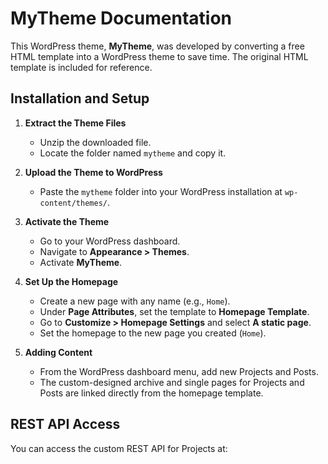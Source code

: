 # MyTheme Documentation

This WordPress theme, **MyTheme**, was developed by converting a free HTML template into a WordPress theme to save time. The original HTML template is included for reference.

## Installation and Setup

1. **Extract the Theme Files**
   - Unzip the downloaded file.
   - Locate the folder named `mytheme` and copy it.

2. **Upload the Theme to WordPress**
   - Paste the `mytheme` folder into your WordPress installation at `wp-content/themes/`.

3. **Activate the Theme**
   - Go to your WordPress dashboard.
   - Navigate to **Appearance > Themes**.
   - Activate **MyTheme**.

4. **Set Up the Homepage**
   - Create a new page with any name (e.g., `Home`).
   - Under **Page Attributes**, set the template to **Homepage Template**.
   - Go to **Customize > Homepage Settings** and select **A static page**.
   - Set the homepage to the new page you created (`Home`).

5. **Adding Content**
   - From the WordPress dashboard menu, add new Projects and Posts.
   - The custom-designed archive and single pages for Projects and Posts are linked directly from the homepage template.

## REST API Access

You can access the custom REST API for Projects at:


